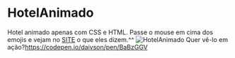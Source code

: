 # HotelAnimado
Hotel animado apenas com CSS e HTML.
Passe o mouse em cima dos emojis e vejam no <a href="https://codepen.io/daivson/pen/BaBzGGV"> SITE<a/> o que eles dizem.^^
![HotelAnimado](https://user-images.githubusercontent.com/20029768/63218702-ad377b80-c136-11e9-9b86-a3952cc9394f.PNG)
Quer vê-lo em ação?https://codepen.io/daivson/pen/BaBzGGV

